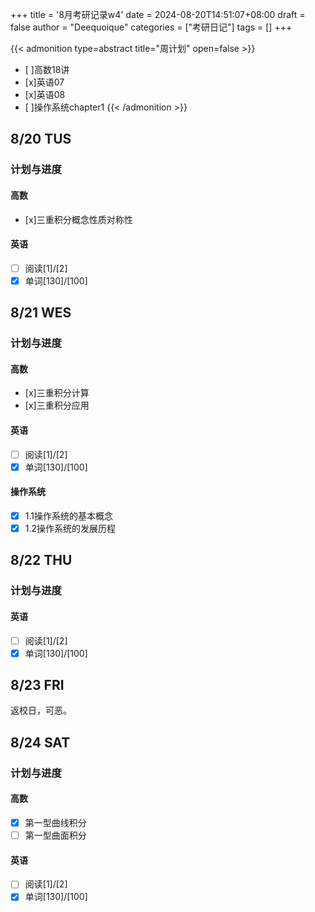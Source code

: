 +++
title = '8月考研记录w4'
date = 2024-08-20T14:51:07+08:00
draft = false
author = "Deequoique"
categories = ["考研日记"]
tags = []
+++

{{< admonition type=abstract title="周计划" open=false >}}
- [ ]高数18讲
- [x]英语07
- [x]英语08
- [ ]操作系统chapter1
{{< /admonition >}}

## 8/20 TUS
### 计划与进度
#### 高数
- [x]三重积分概念性质对称性
#### 英语
- [ ] 阅读[1]/[2]
- [x] 单词[130]/[100]

## 8/21 WES
### 计划与进度
#### 高数
- [x]三重积分计算
- [x]三重积分应用
#### 英语
- [ ] 阅读[1]/[2]
- [x] 单词[130]/[100]
#### 操作系统
- [x] 1.1操作系统的基本概念
- [x] 1.2操作系统的发展历程

## 8/22 THU
### 计划与进度
#### 英语
- [ ] 阅读[1]/[2]
- [x] 单词[130]/[100]

## 8/23 FRI
返校日，可恶。

## 8/24 SAT
### 计划与进度
#### 高数
- [x] 第一型曲线积分
- [ ] 第一型曲面积分
#### 英语
- [ ] 阅读[1]/[2]
- [x] 单词[130]/[100]